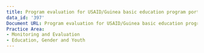 ```yaml
---
title: Program evaluation for USAID/Guinea basic education program portfolio
data_id: '397'
Document URL: Program evaluation for USAID/Guinea basic education program portfolio
Practice Area:
- Monitoring and Evaluation
- Education, Gender and Youth
---
```


